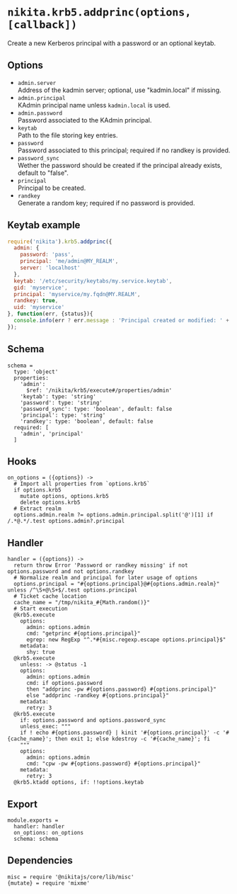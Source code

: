 
# `nikita.krb5.addprinc(options, [callback])`

Create a new Kerberos principal with a password or an optional keytab.

## Options

* `admin.server`   
  Address of the kadmin server; optional, use "kadmin.local" if missing.   
* `admin.principal`   
  KAdmin principal name unless `kadmin.local` is used.   
* `admin.password`   
  Password associated to the KAdmin principal.   
* `keytab`   
  Path to the file storing key entries.   
* `password`   
  Password associated to this principal; required if no randkey is
  provided.   
* `password_sync`   
  Wether the password should be created if the principal already exists,
  default to "false".   
* `principal`   
  Principal to be created.   
* `randkey`   
  Generate a random key; required if no password is provided.   

## Keytab example

```js
require('nikita').krb5.addprinc({
  admin: {
    password: 'pass',
    principal: 'me/admin@MY_REALM',
    server: 'localhost'
  },
  keytab: '/etc/security/keytabs/my.service.keytab',
  gid: 'myservice',
  principal: 'myservice/my.fqdn@MY.REALM',
  randkey: true,
  uid: 'myservice'
}, function(err, {status}){
  console.info(err ? err.message : 'Principal created or modified: ' + status);
});
```

## Schema

    schema =
      type: 'object'
      properties:
        'admin':
          $ref: '/nikita/krb5/execute#/properties/admin'
        'keytab': type: 'string'
        'password': type: 'string'
        'password_sync': type: 'boolean', default: false
        'principal': type: 'string'
        'randkey': type: 'boolean', default: false
      required: [
        'admin', 'principal'
      ]

## Hooks

    on_options = ({options}) ->
      # Import all properties from `options.krb5`
      if options.krb5
        mutate options, options.krb5
        delete options.krb5
      # Extract realm
      options.admin.realm ?= options.admin.principal.split('@')[1] if /.*@.*/.test options.admin?.principal

## Handler

    handler = ({options}) ->
      return throw Error 'Password or randkey missing' if not options.password and not options.randkey
      # Normalize realm and principal for later usage of options
      options.principal = "#{options.principal}@#{options.admin.realm}" unless /^\S+@\S+$/.test options.principal
      # Ticket cache location
      cache_name = "/tmp/nikita_#{Math.random()}"
      # Start execution
      @krb5.execute
        options:
          admin: options.admin
          cmd: "getprinc #{options.principal}"
          egrep: new RegExp "^.*#{misc.regexp.escape options.principal}$"
        metadata:
          shy: true
      @krb5.execute
        unless: -> @status -1
        options:
          admin: options.admin
          cmd: if options.password
          then "addprinc -pw #{options.password} #{options.principal}"
          else "addprinc -randkey #{options.principal}"
        metadata:
          retry: 3
      @krb5.execute
        if: options.password and options.password_sync
        unless_exec: """
        if ! echo #{options.password} | kinit '#{options.principal}' -c '#{cache_name}'; then exit 1; else kdestroy -c '#{cache_name}'; fi
        """
        options:
          admin: options.admin
          cmd: "cpw -pw #{options.password} #{options.principal}"
        metadata:
          retry: 3
      @krb5.ktadd options, if: !!options.keytab

## Export

    module.exports =
      handler: handler
      on_options: on_options
      schema: schema

## Dependencies

    misc = require '@nikitajs/core/lib/misc'
    {mutate} = require 'mixme'
